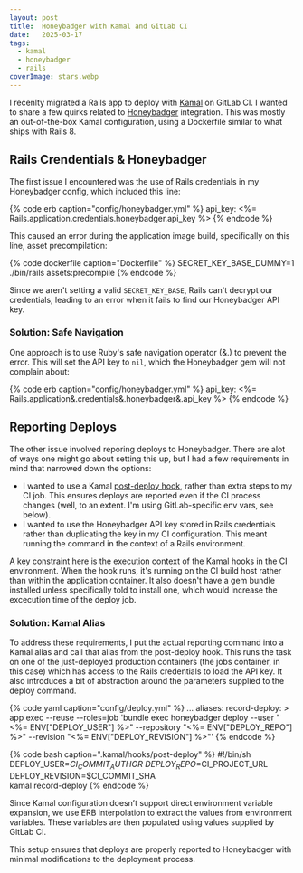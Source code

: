 ```yaml
---
layout: post
title:  Honeybadger with Kamal and GitLab CI
date:   2025-03-17
tags:
  - kamal
  - honeybadger
  - rails
coverImage: stars.webp
---
```


I recenlty migrated a Rails app to deploy with [Kamal](https://kamal-deploy.org/) on GitLab CI. I wanted to share a few quirks related to [Honeybadger](https://www.honeybadger.io/) integration. This was mostly an out-of-the-box Kamal configuration, using a Dockerfile similar to what ships with Rails 8.

## Rails Crendentials & Honeybadger

The first issue I encountered was the use of Rails credentials in my Honeybadger config, which included this line:

{% code erb caption="config/honeybadger.yml" %}
api_key: <%= Rails.application.credentials.honeybadger.api_key %>
{% endcode %}

This caused an error during the application image build, specifically on this line, asset precompilation:

{% code dockerfile caption="Dockerfile" %}
SECRET_KEY_BASE_DUMMY=1 ./bin/rails assets:precompile
{% endcode %}

Since we aren't setting a valid `SECRET_KEY_BASE`, Rails can't decrypt our credentials, leading to an error when it fails to find our Honeybadger API key.

### Solution: Safe Navigation
One approach is to use Ruby's safe navigation operator (&.) to prevent the error. This will set the API key to `nil`, which the Honeybadger gem will not complain about:

{% code erb caption="config/honeybadger.yml" %}
api_key: <%= Rails.application&.credentials&.honeybadger&.api_key %>
{% endcode %}

## Reporting Deploys

The other issue involved reporing deploys to Honeybadger. There are alot of ways one might go about setting this up, but I had a few requirements in mind that narrowed down the options:

- I wanted to use a Kamal [post-deploy hook](https://kamal-deploy.org/docs/hooks/post-deploy/), rather than extra steps to my CI job. This ensures deploys are reported even if the CI process changes (well, to an extent. I'm using GitLab-specific env vars, see below).
- I wanted to use the Honeybadger API key stored in Rails credentials rather than duplicating the key in my CI configuration. This meant running the command in the context of a Rails environment.

A key constraint here is the execution context of the Kamal hooks in the CI environment. When the hook runs, it's running on the CI build host rather than within the application container. It also doesn't have a gem bundle installed unless specifically told to install one, which would increase the excecution time of the deploy job.

### Solution: Kamal Alias

To address these requirements, I put the actual reporting command into a Kamal alias and call that alias from the post-deploy hook. This runs the task on one of the just-deployed production containers (the jobs container, in this case) which has access to the Rails credentials to load the API key. It also introduces a bit of abstraction around the parameters supplied to the deploy command.


{% code yaml caption="config/deploy.yml" %}
...
aliases:
  record-deploy: >
    app exec --reuse --roles=job 'bundle exec honeybadger deploy
    --user "<%= ENV["DEPLOY_USER"] %>"
    --repository "<%= ENV["DEPLOY_REPO"] %>"
    --revision "<%= ENV["DEPLOY_REVISION"] %>"'
{% endcode %}

{% code bash caption=".kamal/hooks/post-deploy" %}
#!/bin/sh
DEPLOY_USER=$CI_COMMIT_AUTHOR \
  DEPLOY_REPO=$CI_PROJECT_URL \
  DEPLOY_REVISION=$CI_COMMIT_SHA \
  kamal record-deploy
{% endcode %}

Since Kamal configuration doesn’t support direct environment variable expansion, we use ERB interpolation to extract the values from environment variables. These variables are then populated using values supplied by GitLab CI.

This setup ensures that deploys are properly reported to Honeybadger with minimal modifications to the deployment process.
